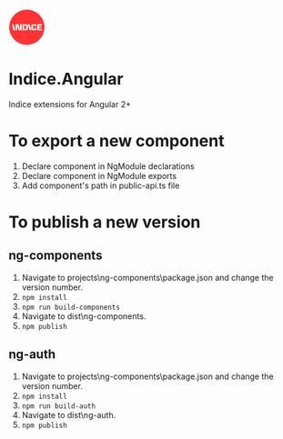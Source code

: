 ![alt text](icon/icon-64.png "Indice logo")
# Indice.Angular 
Indice extensions for Angular 2+ 

# To export a new component
1. Declare component in NgModule declarations
2. Declare component in NgModule exports
3. Add component's path in public-api.ts file

# To publish a new version 
## ng-components
1. Navigate to projects\ng-components\package.json and change the version number.
2. `npm install`
3. `npm run build-components`
4. Navigate to dist\ng-components.
5. `npm publish`
## ng-auth
1. Navigate to projects\ng-components\package.json and change the version number.
2. `npm install`
3. `npm run build-auth`
4. Navigate to dist\ng-auth.
5. `npm publish`